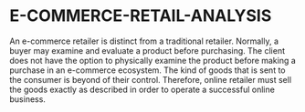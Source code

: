 # E-COMMERCE-RETAIL-ANALYSIS


An e-commerce retailer is distinct from a  traditional retailer. Normally, a buyer may  examine and evaluate a product before  purchasing. The client does not have the  option to physically examine the product  before making a purchase in an e-commerce  ecosystem. The kind of goods that is sent to  the consumer is beyond of their control.
Therefore, online retailer must sell the goods  exactly as described in order to operate a  successful online business.
